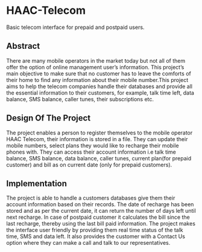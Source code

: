# HAAC-Telecom
Basic telecom interface for prepaid and postpaid users.

Abstract
--------
There are many mobile operators in the market today but not all of them offer the option of online management user’s information. This project’s main objective to make sure that no customer has to leave the comforts of their home to find any information about their mobile number.This project aims to help the telecom companies handle their databases and provide all the essential information to their customers, for example, talk time left, data balance, SMS balance, caller tunes, their subscriptions etc.

Design Of The Project
---------------------
The project enables a person to register themselves to the mobile operator HAAC Telecom, their information is stored in a file. They can update their mobile numbers, select plans they would like to recharge their mobile phones with. They can access their account information i.e talk time balance, SMS balance, data balance, caller tunes, current plan(for prepaid customer) and bill as on current date (only for prepaid customers).

Implementation
--------------
The project is able to handle a customers databases give them their account information based on their records. The date of recharge has been stored and as per the current date, it can return the number of days left until next recharge. In case of postpaid customer it calculates the bill since the last recharge, thereby using the last bill paid information. The project makes the interface user friendly by providing them real time status of the talk time, SMS and data left. It also provides the customer with a Contact Us option where they can make a call and talk to our representatives.